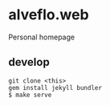 # alveflo.web
Personal homepage

## develop
```
git clone <this>
gem install jekyll bundler
$ make serve 
```